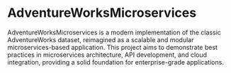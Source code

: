 # AdventureWorksMicroservices
AdventureWorksMicroservices is a modern implementation of the classic AdventureWorks dataset, reimagined as a scalable and modular microservices-based application. This project aims to demonstrate best practices in microservices architecture, API development, and cloud integration, providing a solid foundation for enterprise-grade applications.  
